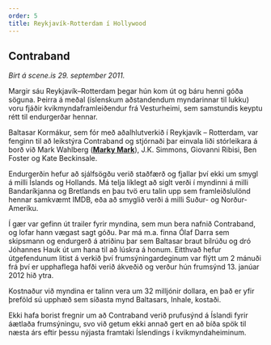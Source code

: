 ```yaml
---
order: 5
title: Reykjavík-Rotterdam í Hollywood
---
```


## Contraband

*Birt á scene.is 29. september 2011.*

Margir sáu Reykjavík–Rotterdam þegar hún kom út og báru henni góða söguna. Þeirra á meðal (íslenskum aðstandendum myndarinnar til lukku) voru fjáðir kvikmyndaframleiðendur frá Vesturheimi, sem samstundis keyptu rétt til endurgerðar hennar.

Baltasar Kormákur, sem fór með aðalhlutverkið í Reykjavík – Rotterdam, var fenginn til að leikstýra Contraband og stjórnaði þar einvala liði stórleikara á borð við Mark Wahlberg (**[Marky Mark](http://www.youtube.com/watch?v=-eSN8Cwit_s)**), J.K. Simmons, Giovanni Ribisi, Ben Foster og Kate Beckinsale.

Endurgerðin hefur að sjálfsögðu verið staðfærð og fjallar því ekki um smygl á milli Íslands og Hollands. Má telja líklegt að siglt verði í myndinni á milli Bandaríkjanna og Bretlands en þau tvö eru talin upp sem framleiðslulönd hennar samkvæmt IMDB, eða að smyglið verði á milli Suður- og Norður-Ameríku.

Í gær var gefinn út trailer fyrir myndina, sem mun bera nafnið Contraband, og lofar hann vægast sagt góðu. Þar má m.a. finna Ólaf Darra sem skipsmann og endurgerð á atriðinu þar sem Baltasar braut bílrúðu og dró Jóhannes Hauk út um hana til að lúskra á honum. Eitthvað hefur útgefendunum litist á verkið því frumsýningardeginum var flýtt um 2 mánuði frá því er upphaflega hafði verið ákveðið og verður hún frumsýnd 13. janúar 2012 hið ytra.

Kostnaður við myndina er talinn vera um 32 milljónir dollara, en það er yfir þreföld sú upphæð sem síðasta mynd Baltasars, Inhale, kostaði.

Ekki hafa borist fregnir um að Contraband verið prufusýnd á Íslandi fyrir áætlaða frumsýningu, svo við getum ekki annað gert en að bíða spök til næsta árs eftir þessu nýjasta framtaki Íslendings í kvikmyndaheiminum.
